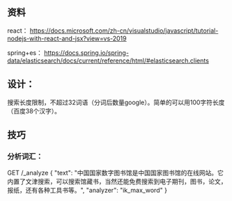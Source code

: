 ## 资料
react： https://docs.microsoft.com/zh-cn/visualstudio/javascript/tutorial-nodejs-with-react-and-jsx?view=vs-2019

spring+es： https://docs.spring.io/spring-data/elasticsearch/docs/current/reference/html/#elasticsearch.clients

## 设计：
搜索长度限制，不超过32词语（分词后数量google）。简单的可以用100字符长度（百度38个汉字）。

## 技巧
### 分析词汇：
GET /_analyze
{
  "text": "中国国家数字图书馆是中国国家图书馆的在线网站。它内置了文津搜索，可以搜索馆藏书，当然还能免费搜索到电子期刊，图书，论文，报纸，还有各种工具书等。",
   "analyzer": "ik_max_word"
}
